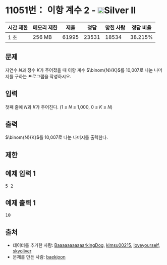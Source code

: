 # 11051번： 이항 계수 2 - <img src="https://static.solved.ac/tier_small/9.svg" style="height:20px" />Silver II


| 시간 제한 | 메모리 제한 | 제출 | 정답 | 맞힌 사람 | 정답 비율 |
| --- | --- | --- | --- | --- | --- |
| 1 초 | 256 MB | 61995 | 23531 | 18534 | 38.215% |


## 문제


자연수 $N$과 정수 $K$가 주어졌을 때 이항 계수 $\binom{N}{K}$를 10,007로 나눈 나머지를 구하는 프로그램을 작성하시오.




## 입력


첫째 줄에 $N$과 $K$가 주어진다. (1 ≤ $N$ ≤ 1,000, 0 ≤ $K$ ≤ $N$)




## 출력


$\binom{N}{K}$를 10,007로 나눈 나머지를 출력한다.




## 제한




## 예제 입력 1


<pre>5 2
</pre>


## 예제 출력 1


<pre>10
</pre>






## 출처


- 데이터를 추가한 사람: [BaaaaaaaaaaarkingDog](/user/BaaaaaaaaaaarkingDog), [kimsu00215](/user/kimsu00215), [loveyourself](/user/loveyourself), [skyoliver](/user/skyoliver)
- 문제를 만든 사람: [baekjoon](/user/baekjoon)




